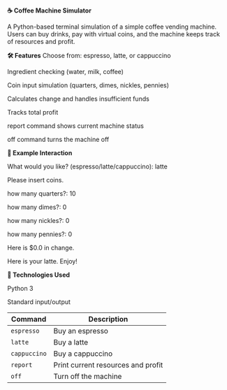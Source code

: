 **☕ Coffee Machine Simulator**

A Python-based terminal simulation of a simple coffee vending machine.
Users can buy drinks, pay with virtual coins, and the machine keeps track of resources and profit.

**🛠️ Features**
Choose from: espresso, latte, or cappuccino

Ingredient checking (water, milk, coffee)

Coin input simulation (quarters, dimes, nickles, pennies)

Calculates change and handles insufficient funds

Tracks total profit

report command shows current machine status

off command turns the machine off


**🧾 Example Interaction**

What would you like? (espresso/latte/cappuccino): latte

Please insert coins.

how many quarters?: 10

how many dimes?: 0

how many nickles?: 0

how many pennies?: 0

Here is $0.0 in change.

Here is your latte. Enjoy!


**🧰 Technologies Used**

Python 3

Standard input/output

| Command      | Description                        |
| ------------ | ---------------------------------- |
| `espresso`   | Buy an espresso                    |
| `latte`      | Buy a latte                        |
| `cappuccino` | Buy a cappuccino                   |
| `report`     | Print current resources and profit |
| `off`        | Turn off the machine               |
